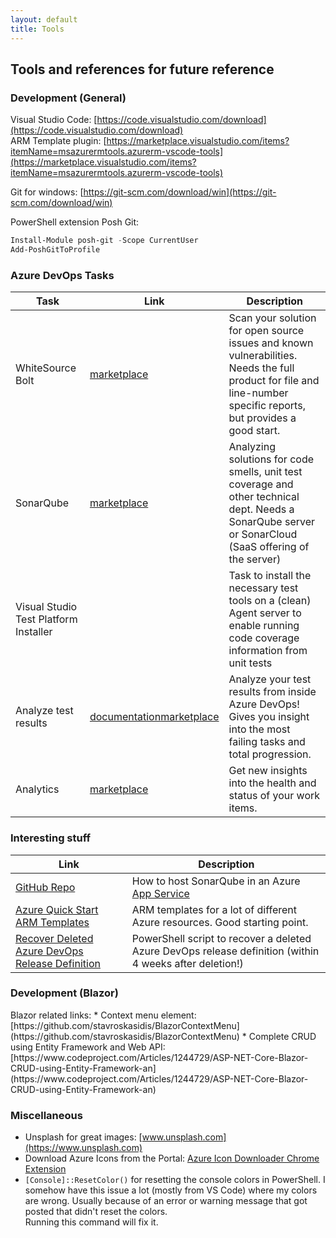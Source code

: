 ```yaml
---
layout: default
title: Tools
---
```

<style>
    .pnl{float:left;margin-right:7px;}
</style>

<div class="row">
<div class="col-md-12">
<div class="panel panel-default">
<div class="panel-heading" markdown="1">

## Tools and references for future reference
<div>

</div>
</div>
</div>

<div class="row">
<div class="col-md-12">
<div class="panel panel-default">
<div class="panel-heading" markdown="1">

### Development (General)
</div>
<div class="panel-body" markdown="1">

Visual Studio Code: [https://code.visualstudio.com/download](https://code.visualstudio.com/download)  
ARM Template plugin: [https://marketplace.visualstudio.com/items?itemName=msazurermtools.azurerm-vscode-tools](https://marketplace.visualstudio.com/items?itemName=msazurermtools.azurerm-vscode-tools)  

Git for windows: [https://git-scm.com/download/win](https://git-scm.com/download/win)  

PowerShell extension Posh Git:
``` powershell
Install-Module posh-git -Scope CurrentUser
Add-PoshGitToProfile
```

</div>
</div>
</div>
</div>


<div class="row">
<div class="col-md-12">
<div class="panel panel-default">
<div class="panel-heading" markdown="1">

### Azure DevOps Tasks
</div>
<div class="panel-body" markdown="1">

|Task|Link|Description|
|---|---|---|
|WhiteSource Bolt|[marketplace](https://marketplace.visualstudio.com/items?itemName=whitesource.ws-bolt)|Scan your solution for open source issues and known vulnerabilities. Needs the full product for file and line-number specific reports, but provides a good start.|
|SonarQube|[marketplace](https://marketplace.visualstudio.com/items?itemName=SonarSource.sonarqube)|Analyzing solutions for code smells, unit test coverage and other technical dept. Needs a SonarQube server or SonarCloud (SaaS offering of the server)|
|Visual Studio Test Platform Installer||Task to install the necessary test tools on a (clean) Agent server to enable running code coverage information from unit tests|
|Analyze test results|[documentation](https://docs.microsoft.com/en-us/azure/devops/pipelines/test/test-analytics?view=vsts#install-the-analytics-extension)[marketplace](https://marketplace.visualstudio.com/items?itemName=ms.vss-analytics)|Analyze your test results from inside Azure DevOps! Gives you insight into the most failing tasks and total progression.|
|Analytics|[marketplace](https://marketplace.visualstudio.com/items?itemName=ms.vss-analytics)|Get new insights into the health and status of your work items.| 

</div>
</div>
</div>
</div>

<div class="row">
<div class="col-md-12">
<div class="panel panel-default">
<div class="panel-heading" markdown="1">

### Interesting stuff
</div>
<div class="panel-body" markdown="1">

|Link|Description|
|---|---|
|[GitHub Repo](https://github.com/vanderby/SonarQube-AzureAppService)|How to host SonarQube in an Azure [App Service](https://blogs.msdn.microsoft.com/premier_developer/2018/12/23/sonarqube-hosted-on-azure-app-service/)|
|[Azure Quick Start ARM Templates](https://github.com/Azure/azure-quickstart-templates)|ARM templates for a lot of different Azure resources. Good starting point.|
|[Recover Deleted Azure DevOps Release Definition](https://blogs.msdn.microsoft.com/aseemb/2017/11/22/how-to-undelete-a-deleted-release-definition/)|PowerShell script to recover a deleted Azure DevOps release definition (within 4 weeks after deletion!)|

</div>
</div>
</div>
</div>

<div class="row">
<div class="col-md-12">
<div class="panel panel-default">
<div class="panel-heading" markdown="1">

### Development (Blazor)
</div>
<div class="panel-body" markdown="1">
Blazor related links:
* Context menu element: [https://github.com/stavroskasidis/BlazorContextMenu](https://github.com/stavroskasidis/BlazorContextMenu)
* Complete CRUD using Entity Framework and Web API: [https://www.codeproject.com/Articles/1244729/ASP-NET-Core-Blazor-CRUD-using-Entity-Framework-an](https://www.codeproject.com/Articles/1244729/ASP-NET-Core-Blazor-CRUD-using-Entity-Framework-an)

</div>
</div>
</div>
</div>


<div class="row">
<div class="col-md-12">
<div class="panel panel-default">
<div class="panel-heading" markdown="1">

### Miscellaneous
</div>
<div class="panel-body" markdown="1">

* Unsplash for great images: [www.unsplash.com](https://www.unsplash.com)
* Download Azure Icons from the Portal: [Azure Icon Downloader Chrome Extension](https://buildazure.com/2019/04/12/azure-icon-downloader-chrome-extension/)
* `[Console]::ResetColor()` for resetting the console colors in PowerShell. I somehow have this issue a lot (mostly from VS Code) where my colors are wrong. Usually because of an error or warning message that got posted that didn't reset the colors.    
Running this command will fix it.
</div>
</div>
</div>
</div>
